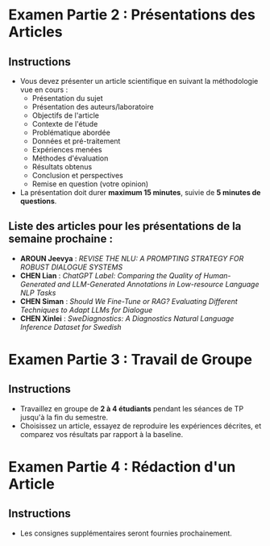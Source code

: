 
# Examen Partie 2 : Présentations des Articles

## Instructions
- Vous devez présenter un article scientifique en suivant la méthodologie vue en cours :
  - Présentation du sujet
  - Présentation des auteurs/laboratoire
  - Objectifs de l'article
  - Contexte de l'étude
  - Problématique abordée
  - Données et pré-traitement
  - Expériences menées
  - Méthodes d'évaluation
  - Résultats obtenus
  - Conclusion et perspectives
  - Remise en question (votre opinion) 
- La présentation doit durer **maximum 15 minutes**, suivie de **5 minutes de questions**.

## Liste des articles pour les présentations de la semaine prochaine :
- **AROUN Jeevya** : *REVISE THE NLU: A PROMPTING STRATEGY FOR ROBUST DIALOGUE SYSTEMS*
- **CHEN Lian** : *ChatGPT Label: Comparing the Quality of Human-Generated and LLM-Generated Annotations in Low-resource Language NLP Tasks*
- **CHEN Siman** : *Should We Fine-Tune or RAG? Evaluating Different Techniques to Adapt LLMs for Dialogue*
- **CHEN Xinlei** : *SweDiagnostics: A Diagnostics Natural Language Inference Dataset for Swedish*

# Examen Partie 3 : Travail de Groupe

## Instructions
- Travaillez en groupe de **2 à 4 étudiants** pendant les séances de TP jusqu'à la fin du semestre.
- Choisissez un article, essayez de reproduire les expériences décrites, et comparez vos résultats par rapport à la baseline.

# Examen Partie 4 : Rédaction d'un Article

## Instructions
- Les consignes supplémentaires seront fournies prochainement.


